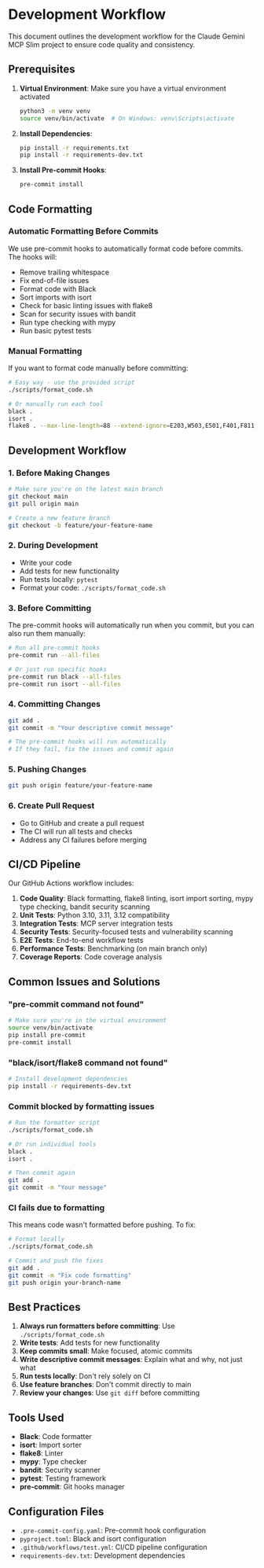 # Development Workflow

This document outlines the development workflow for the Claude Gemini MCP Slim project to ensure code quality and consistency.

## Prerequisites

1. **Virtual Environment**: Make sure you have a virtual environment activated
   ```bash
   python3 -m venv venv
   source venv/bin/activate  # On Windows: venv\Scripts\activate
   ```

2. **Install Dependencies**:
   ```bash
   pip install -r requirements.txt
   pip install -r requirements-dev.txt
   ```

3. **Install Pre-commit Hooks**:
   ```bash
   pre-commit install
   ```

## Code Formatting

### Automatic Formatting Before Commits

We use pre-commit hooks to automatically format code before commits. The hooks will:

- Remove trailing whitespace
- Fix end-of-file issues
- Format code with Black
- Sort imports with isort
- Check for basic linting issues with flake8
- Scan for security issues with bandit
- Run type checking with mypy
- Run basic pytest tests

### Manual Formatting

If you want to format code manually before committing:

```bash
# Easy way - use the provided script
./scripts/format_code.sh

# Or manually run each tool
black .
isort .
flake8 . --max-line-length=88 --extend-ignore=E203,W503,E501,F401,F811,F841,E402,F541
```

## Development Workflow

### 1. Before Making Changes

```bash
# Make sure you're on the latest main branch
git checkout main
git pull origin main

# Create a new feature branch
git checkout -b feature/your-feature-name
```

### 2. During Development

- Write your code
- Add tests for new functionality
- Run tests locally: `pytest`
- Format your code: `./scripts/format_code.sh`

### 3. Before Committing

The pre-commit hooks will automatically run when you commit, but you can also run them manually:

```bash
# Run all pre-commit hooks
pre-commit run --all-files

# Or just run specific hooks
pre-commit run black --all-files
pre-commit run isort --all-files
```

### 4. Committing Changes

```bash
git add .
git commit -m "Your descriptive commit message"

# The pre-commit hooks will run automatically
# If they fail, fix the issues and commit again
```

### 5. Pushing Changes

```bash
git push origin feature/your-feature-name
```

### 6. Create Pull Request

- Go to GitHub and create a pull request
- The CI will run all tests and checks
- Address any CI failures before merging

## CI/CD Pipeline

Our GitHub Actions workflow includes:

1. **Code Quality**: Black formatting, flake8 linting, isort import sorting, mypy type checking, bandit security scanning
2. **Unit Tests**: Python 3.10, 3.11, 3.12 compatibility
3. **Integration Tests**: MCP server integration tests
4. **Security Tests**: Security-focused tests and vulnerability scanning
5. **E2E Tests**: End-to-end workflow tests
6. **Performance Tests**: Benchmarking (on main branch only)
7. **Coverage Reports**: Code coverage analysis

## Common Issues and Solutions

### "pre-commit command not found"

```bash
# Make sure you're in the virtual environment
source venv/bin/activate
pip install pre-commit
pre-commit install
```

### "black/isort/flake8 command not found"

```bash
# Install development dependencies
pip install -r requirements-dev.txt
```

### Commit blocked by formatting issues

```bash
# Run the formatter script
./scripts/format_code.sh

# Or run individual tools
black .
isort .

# Then commit again
git add .
git commit -m "Your message"
```

### CI fails due to formatting

This means code wasn't formatted before pushing. To fix:

```bash
# Format locally
./scripts/format_code.sh

# Commit and push the fixes
git add .
git commit -m "Fix code formatting"
git push origin your-branch-name
```

## Best Practices

1. **Always run formatters before committing**: Use `./scripts/format_code.sh`
2. **Write tests**: Add tests for new functionality
3. **Keep commits small**: Make focused, atomic commits
4. **Write descriptive commit messages**: Explain what and why, not just what
5. **Run tests locally**: Don't rely solely on CI
6. **Use feature branches**: Don't commit directly to main
7. **Review your changes**: Use `git diff` before committing

## Tools Used

- **Black**: Code formatter
- **isort**: Import sorter
- **flake8**: Linter
- **mypy**: Type checker
- **bandit**: Security scanner
- **pytest**: Testing framework
- **pre-commit**: Git hooks manager

## Configuration Files

- `.pre-commit-config.yaml`: Pre-commit hook configuration
- `pyproject.toml`: Black and isort configuration
- `.github/workflows/test.yml`: CI/CD pipeline configuration
- `requirements-dev.txt`: Development dependencies
